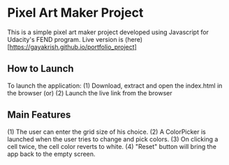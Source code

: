 # Pixel Art Maker Project
This is a simple pixel art maker project developed using Javascript for Udacity's FEND program. Live version is (here)[https://gayakrish.github.io/portfolio_project]

## How to Launch
To launch the application:
(1) Download, extract and open the index.html in the browser (or)
(2) Launch the live link from the browser

## Main Features
(1) The user can enter the grid size of his choice.
(2) A ColorPicker is launched when the user tries to change and pick colors.
(3) On clicking a cell twice, the cell color reverts to white.
(4) "Reset" button will bring the app back to the empty screen.
